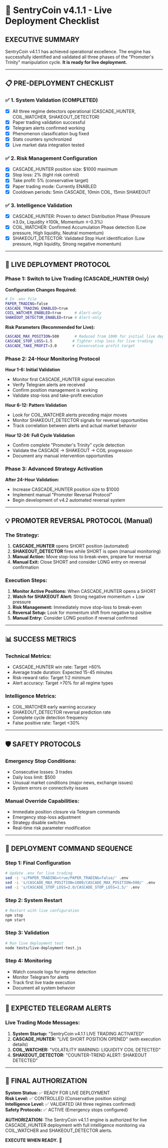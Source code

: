 # 🚀 SentryCoin v4.1.1 - Live Deployment Checklist

## **EXECUTIVE SUMMARY**
SentryCoin v4.1.1 has achieved operational excellence. The engine has successfully identified and validated all three phases of the "Promoter's Trinity" manipulation cycle. **It is ready for live deployment.**

---

## **📋 PRE-DEPLOYMENT CHECKLIST**

### **✅ 1. System Validation (COMPLETED)**
- [x] All three regime detectors operational (CASCADE_HUNTER, COIL_WATCHER, SHAKEOUT_DETECTOR)
- [x] Paper trading validation successful
- [x] Telegram alerts confirmed working
- [x] Phenomenon classification bug fixed
- [x] Stats counters synchronized
- [x] Live market data integration tested

### **✅ 2. Risk Management Configuration**
- [x] CASCADE_HUNTER position size: $1000 maximum
- [x] Stop loss: 2% (tight risk control)
- [x] Take profit: 5% (conservative target)
- [x] Paper trading mode: Currently ENABLED
- [x] Cooldown periods: 5min CASCADE, 10min COIL, 15min SHAKEOUT

### **✅ 3. Intelligence Validation**
- [x] CASCADE_HUNTER: Proven to detect Distribution Phase (Pressure ≥3.0x, Liquidity ≥100k, Momentum ≤-0.3%)
- [x] COIL_WATCHER: Confirmed Accumulation Phase detection (Low pressure, High liquidity, Neutral momentum)
- [x] SHAKEOUT_DETECTOR: Validated Stop Hunt identification (Low pressure, High liquidity, Strong negative momentum)

---

## **🎯 LIVE DEPLOYMENT PROTOCOL**

### **Phase 1: Switch to Live Trading (CASCADE_HUNTER Only)**

**Configuration Changes Required:**
```bash
# In .env file
PAPER_TRADING=false
CASCADE_TRADING_ENABLED=true
COIL_WATCHER_ENABLED=true      # Alert-only
SHAKEOUT_DETECTOR_ENABLED=true # Alert-only
```

**Risk Parameters (Recommended for Live):**
```bash
CASCADE_MAX_POSITION=500       # Reduced from 1000 for initial live deployment
CASCADE_STOP_LOSS=1.5         # Tighter stop loss for live trading
CASCADE_TAKE_PROFIT=3.0       # Conservative profit target
```

### **Phase 2: 24-Hour Monitoring Protocol**

**Hour 1-6: Initial Validation**
- Monitor first CASCADE_HUNTER signal execution
- Verify Telegram alerts are received
- Confirm position management is working
- Validate stop-loss and take-profit execution

**Hour 6-12: Pattern Validation**
- Look for COIL_WATCHER alerts preceding major moves
- Monitor SHAKEOUT_DETECTOR signals for reversal opportunities
- Track correlation between alerts and actual market behavior

**Hour 12-24: Full Cycle Validation**
- Confirm complete "Promoter's Trinity" cycle detection
- Validate the CASCADE → SHAKEOUT → COIL progression
- Document any manual intervention opportunities

### **Phase 3: Advanced Strategy Activation**

**After 24-Hour Validation:**
- Increase CASCADE_HUNTER position size to $1000
- Implement manual "Promoter Reversal Protocol"
- Begin development of v4.2 automated reversal system

---

## **💡 PROMOTER REVERSAL PROTOCOL (Manual)**

### **The Strategy:**
1. **CASCADE_HUNTER** opens SHORT position (automated)
2. **SHAKEOUT_DETECTOR** fires while SHORT is open (manual monitoring)
3. **Manual Action:** Move stop-loss to break-even, prepare for reversal
4. **Manual Exit:** Close SHORT and consider LONG entry on reversal confirmation

### **Execution Steps:**
1. **Monitor Active Positions:** When CASCADE_HUNTER opens a SHORT
2. **Watch for SHAKEOUT Alert:** Strong negative momentum + Low pressure
3. **Risk Management:** Immediately move stop-loss to break-even
4. **Reversal Setup:** Look for momentum shift from negative to positive
5. **Manual Entry:** Consider LONG position if reversal confirmed

---

## **📊 SUCCESS METRICS**

### **Technical Metrics:**
- CASCADE_HUNTER win rate: Target >60%
- Average trade duration: Expected 15-45 minutes
- Risk-reward ratio: Target 1:2 minimum
- Alert accuracy: Target >70% for all regime types

### **Intelligence Metrics:**
- COIL_WATCHER early warning accuracy
- SHAKEOUT_DETECTOR reversal prediction rate
- Complete cycle detection frequency
- False positive rate: Target <30%

---

## **🛡️ SAFETY PROTOCOLS**

### **Emergency Stop Conditions:**
- Consecutive losses: 3 trades
- Daily loss limit: $500
- Unusual market conditions (major news, exchange issues)
- System errors or connectivity issues

### **Manual Override Capabilities:**
- Immediate position closure via Telegram commands
- Emergency stop-loss adjustment
- Strategy disable switches
- Real-time risk parameter modification

---

## **🚀 DEPLOYMENT COMMAND SEQUENCE**

### **Step 1: Final Configuration**
```bash
# Update .env for live trading
sed -i 's/PAPER_TRADING=true/PAPER_TRADING=false/' .env
sed -i 's/CASCADE_MAX_POSITION=1000/CASCADE_MAX_POSITION=500/' .env
sed -i 's/CASCADE_STOP_LOSS=2.0/CASCADE_STOP_LOSS=1.5/' .env
```

### **Step 2: System Restart**
```bash
# Restart with live configuration
npm stop
npm start
```

### **Step 3: Validation**
```bash
# Run live deployment test
node tests/live-deployment-test.js
```

### **Step 4: Monitoring**
- Watch console logs for regime detection
- Monitor Telegram for alerts
- Track first live trade execution
- Document all system behavior

---

## **📱 EXPECTED TELEGRAM ALERTS**

### **Live Trading Mode Messages:**
1. **System Startup:** "SentryCoin v4.1.1 LIVE TRADING ACTIVATED"
2. **CASCADE_HUNTER:** "LIVE SHORT POSITION OPENED" (with execution details)
3. **COIL_WATCHER:** "VOLATILITY WARNING: LIQUIDITY COIL DETECTED"
4. **SHAKEOUT_DETECTOR:** "COUNTER-TREND ALERT: SHAKEOUT DETECTED"

---

## **🎯 FINAL AUTHORIZATION**

**System Status:** ✅ READY FOR LIVE DEPLOYMENT  
**Risk Level:** ✅ CONTROLLED (Conservative position sizing)  
**Intelligence Level:** ✅ VALIDATED (All three regimes confirmed)  
**Safety Protocols:** ✅ ACTIVE (Emergency stops configured)  

**AUTHORIZATION:** The SentryCoin v4.1.1 engine is authorized for live CASCADE_HUNTER deployment with full intelligence monitoring via COIL_WATCHER and SHAKEOUT_DETECTOR alerts.

**EXECUTE WHEN READY.** 🚀
